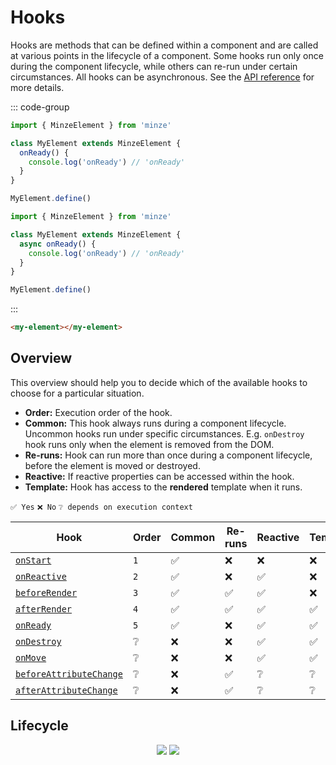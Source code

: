 # Hooks

Hooks are methods that can be defined within a component and are called at various points in the lifecycle of a component. Some hooks run only once during the component lifecycle, while others can re-run under certain circumstances. All hooks can be asynchronous. See the [API reference](/api/minze-element#hooks) for more details.

::: code-group

```js [sync]
import { MinzeElement } from 'minze'

class MyElement extends MinzeElement {
  onReady() {
    console.log('onReady') // 'onReady'
  }
}

MyElement.define()
```

```js [async]
import { MinzeElement } from 'minze'

class MyElement extends MinzeElement {
  async onReady() {
    console.log('onReady') // 'onReady'
  }
}

MyElement.define()
```

:::

```html
<my-element></my-element>
```

## Overview

This overview should help you to decide which of the available hooks to choose for a particular situation.

- **Order:** Execution order of the hook.
- **Common:** This hook always runs during a component lifecycle. Uncommon hooks run under specific circumstances. E.g. `onDestroy` hook runs only when the element is removed from the DOM.
- **Re-runs:** Hook can run more than once during a component lifecycle, before the element is moved or destroyed.
- **Reactive:** If reactive properties can be accessed within the hook.
- **Template:** Hook has access to the **rendered** template when it runs.

`✅ Yes` `❌ No` `❔ depends on execution context`

| Hook                                                                | Order | Common | Re-runs | Reactive | Template |
| ------------------------------------------------------------------- | ----- | ------ | ------- | -------- | -------- |
| [`onStart`](/api/minze-element#onstart)                             | `1`   | ✅     | ❌      | ❌       | ❌       |
| [`onReactive`](/api/minze-element#onreactive)                       | `2`   | ✅     | ❌      | ✅       | ❌       |
| [`beforeRender`](/api/minze-element#beforerender)                   | `3`   | ✅     | ✅      | ✅       | ❌       |
| [`afterRender`](/api/minze-element#afterrender)                     | `4`   | ✅     | ✅      | ✅       | ✅       |
| [`onReady`](/api/minze-element#onready)                             | `5`   | ✅     | ❌      | ✅       | ✅       |
| [`onDestroy`](/api/minze-element#ondestroy)                         | ❔    | ❌     | ❌      | ✅       | ✅       |
| [`onMove`](/api/minze-element#onmove)                               | ❔    | ❌     | ❌      | ✅       | ✅       |
| [`beforeAttributeChange`](/api/minze-element#beforeattributechange) | ❔    | ❌     | ✅      | ❔       | ❔       |
| [`afterAttributeChange`](/api/minze-element#afterattributechange)   | ❔    | ❌     | ✅      | ❔       | ❔       |

## Lifecycle

<p align="center">
  <img class="img-light" src="/hooks.svg">
  <img class="img-dark" src="/hooks-dark.svg">
</p>
